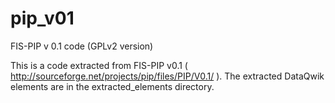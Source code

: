 # pip_v01
FIS-PIP v 0.1 code (GPLv2 version)

This is a code extracted from FIS-PIP v0.1 ( http://sourceforge.net/projects/pip/files/PIP/V0.1/ ). The extracted DataQwik elements are in the extracted_elements directory.

